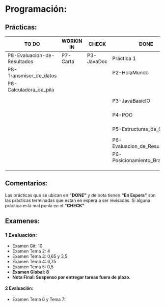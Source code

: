 # Programación:
## Prácticas:
|     TO DO                        |   WORKIN IN                  |     CHECK     |              DONE              |    NOTA   |
| -------------------------------- | ---------------------------- | ------------- | ------------------------------ | --------- |
| P8-Evaluacion-de-Resultados      | P7-Carta                     | P3-JavaDoc    | Práctica 1                     | Corregida |
| P8-Transmisor_de_datos           |                              |               | P2-HolaMundo                   |     5     |
| P8-Calculadora_de_pila           |                              |               |                                |           |
|                                  |                              |               | P3-JavaBasicIO                 | En Espera |
|                                  |                              |               | P4-POO                         | En Espera |
|                                  |                              |               | P5-Estructuras_de_Control      | En Espera |
|                                  |                              |               | P6-Evaluacion_de_Resultados    | En Espera |
|                                  |                              |               | P6-Posicionamiento_BrazoRobot  | En Espera |
|                                  |                              |               |                                |           |
|                                  |                              |               |                                |           |
|                                  |                              |               |                                |           |
## Comentarios:
Las prácticas que se ubican en **"DONE"** y de nota tienen **"En Espera"** son las prácticas terminadas que estan en espera a ser revisadas. Sí alguna práctica está mal ponla en el **"CHECK"**
## Examenes:
### 1 Evaluación:
+ Examen Git: 10
+ Examen Tema 2: 4
+ Examen Tema 3: 0,65 y 3,5
+ Examen Tema 4: 6,75
+ Examen Tema 5: 0,5
+ **Examen Global: 8**
+ **Nota Final: Suspenso por entregar tareas fuera de plazo.**
#### 2 Evaluación:
+ Examen Tema 6 y Tema 7:
